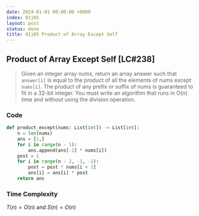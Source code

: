 ```yaml
---
date: 2024-01-01 00:00:00 +0000
index: 01j05
layout: post
status: done
title: 01j05 Product of Array Except Self
---
```


## Product of Array Except Self [LC#238]
> Given an integer array nums, return an array answer such that `answer[i]` is equal to the product of all the elements of nums except `nums[i]`. The product of any prefix or suffix of nums is guaranteed to fit in a 32-bit integer. You must write an algorithm that runs in O(n) time and without using the division operation.

### Code 
```python
def product_except(nums: List[int]) -> List[int]:
    n = len(nums)
    ans = [1,]
    for i in range(n - 1):
        ans.append(ans[-1] * nums[i])
    post = 1
    for i in range(n - 2, -1, -1):
        post = post * nums[i + 1]
        ans[i] = ans[i] * post
    return ans
```

### Time Complexity
$T(n)= O(n)$ and $S(n)= O(n)$